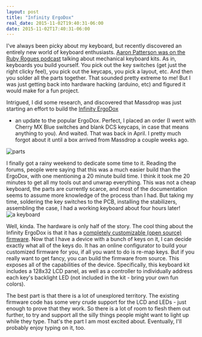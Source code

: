 ```yaml
---
layout: post
title: "Infinity ErgoDox"
real_date: 2015-11-02T19:40:31-06:00
date: 2015-11-02T17:40:31-06:00
---
```


I've always been picky about my keyboard, but recently discovered an entirely
new world of keyboard enthusiasts. [Aaron Patterson was on the Ruby Rogues podcast](https://devchat.tv/ruby-rogues/200-rr-200th-episode-free-for-all-)
talking about mechanical keyboard kits. As in, keyboards you build yourself.
You pick out the key switches (get just the right clicky feel), you pick out
the keycaps, you pick a layout, etc. And then you solder all the parts together.
That sounded pretty extreme to me! But I was just getting back into hardware
hacking (arduino, etc) and figured it would make for a fun project.

Intrigued, I did some research, and discovered that Massdrop was just starting
an effort to build the [Infinity ErgoDox](https://www.massdrop.com/buy/infinity-ergodox)
- an update to the popular ErgoDox.
Perfect, I placed an order (I went with Cherry MX Blue switches and blank DCS
keycaps, in case that means anything to you).
And waited. That was back in April. I pretty much
forgot about it until a box arrived from Massdrop a couple weeks ago.

![parts]({{site.baseurl}}/assets/infinity_ergodox_parts.jpg)

I finally got a rainy weekend to dedicate some time to it. Reading the forums,
people were saying that this was a much easier build than the ErgoDox, with one
mentioning a 20 minute build time. I think it took me 20 minutes to get all
my tools out and unwrap everything. This was not a cheap keyboard, the
parts are currently scarce, and most of the documentation seems to assume more
knowledge of the process than I had. But taking my time, soldering the key switches
to the PCB, installing the stabilizers, assembling the case, I had a working keyboard
about four hours later!
![a keyboard]({{site.baseurl}}/assets/infinity_ergodox_assembled.jpg)

Well, kinda. The hardware is only half of the story. The cool thing about the
Infinity ErgoDox is that it has a [completely customizable (open source) firmware](https://github.com/kiibohd/controller).
Now that I have a device with a bunch of keys on it, I can decide exactly
what all of the keys do. It has an online configurator to build your customized
firmware for you, if all you want to do is re-map keys. But if you really want
to get fancy, you can build the firmware from source. This exposes all of the
capabilities of the device. Specifically, this keyboard kit includes a 128x32
LCD panel, as well as a controller to individually address each key's backlight
LED (not included in the kit - bring your own fun colors).

The best part is that there is a lot of unexplored territory. The existing firmware
code has some very crude support for the LCD and LEDs - just enough to prove that
they work. So there is a lot of room to flesh them out further, to try and support
all the silly things people might want to light up while they type. That's the
part I am most excited about. Eventually, I'll probably enjoy typing on it, too.
